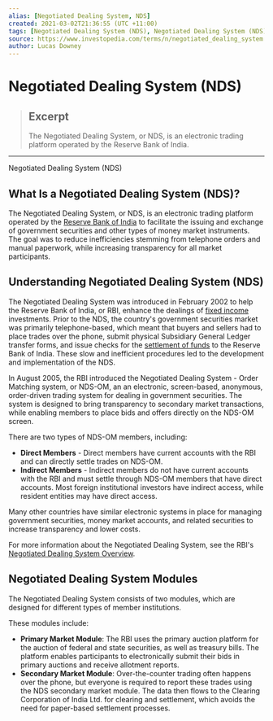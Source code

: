 ```yaml
---
alias: [Negotiated Dealing System, NDS]
created: 2021-03-02T21:36:55 (UTC +11:00)
tags: [Negotiated Dealing System (NDS), Negotiated Dealing System (NDS)]
source: https://www.investopedia.com/terms/n/negotiated_dealing_system.asp
author: Lucas Downey
---
```


# Negotiated Dealing System (NDS)

> ## Excerpt
> The Negotiated Dealing System, or NDS, is an electronic trading platform operated by the Reserve Bank of India.

---

Negotiated Dealing System (NDS)
## What Is a Negotiated Dealing System (NDS)?

The Negotiated Dealing System, or NDS, is an electronic trading platform operated by the [Reserve Bank of India](https://www.investopedia.com/terms/r/rbi.asp) to facilitate the issuing and exchange of government securities and other types of money market instruments. The goal was to reduce inefficiencies stemming from telephone orders and manual paperwork, while increasing transparency for all market participants.

## Understanding Negotiated Dealing System (NDS)

The Negotiated Dealing System was introduced in February 2002 to help the Reserve Bank of India, or RBI, enhance the dealings of [fixed income](https://www.investopedia.com/terms/f/fixedincome.asp) investments. Prior to the NDS, the country's government securities market was primarily telephone-based, which meant that buyers and sellers had to place trades over the phone, submit physical Subsidiary General Ledger transfer forms, and issue checks for the [settlement of funds](https://www.investopedia.com/terms/c/cashsettlement.asp) to the Reserve Bank of India. These slow and inefficient procedures led to the development and implementation of the NDS.

In August 2005, the RBI introduced the Negotiated Dealing System - Order Matching system, or NDS-OM, an an electronic, screen-based, anonymous, order-driven trading system for dealing in government securities. The system is designed to bring transparency to secondary market transactions, while enabling members to place bids and offers directly on the NDS-OM screen.

There are two types of NDS-OM members, including:

-   **Direct Members** - Direct members have current accounts with the RBI and can directly settle trades on NDS-OM.
-   **Indirect Members** - Indirect members do not have current accounts with the RBI and must settle through NDS-OM members that have direct accounts. Most foreign institutional investors have indirect access, while resident entities may have direct access.

Many other countries have similar electronic systems in place for managing government securities, money market accounts, and related securities to increase transparency and lower costs.

For more information about the Negotiated Dealing System, see the RBI's [Negotiated Dealing System Overview](https://rbidocs.rbi.org.in/rdocs/Publications/PDFs/NDSOM290410.pdf).

## Negotiated Dealing System Modules

The Negotiated Dealing System consists of two modules, which are designed for different types of member institutions.

These modules include:

-   **Primary Market Module**: The RBI uses the primary auction platform for the auction of federal and state securities, as well as treasury bills. The platform enables participants to electronically submit their bids in primary auctions and receive allotment reports.
-   **Secondary Market Module**: Over-the-counter trading often happens over the phone, but everyone is required to report these trades using the NDS secondary market module. The data then flows to the Clearing Corporation of India Ltd. for clearing and settlement, which avoids the need for paper-based settlement processes.
